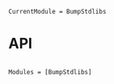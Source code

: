 ```@meta
CurrentModule = BumpStdlibs
```

# API

```@index
```

```@autodocs
Modules = [BumpStdlibs]
```
